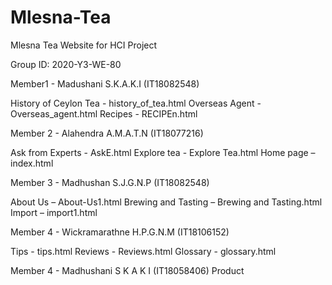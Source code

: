 # Mlesna-Tea
Mlesna Tea Website for HCI Project

Group ID: 2020-Y3-WE-80

Member1 - Madushani S.K.A.K.I (IT18082548)

History of Ceylon Tea - history_of_tea.html
Overseas Agent - Overseas_agent.html
Recipes - RECIPEn.html

Member 2 - Alahendra A.M.A.T.N (IT18077216)

Ask from Experts - AskE.html
Explore tea - Explore Tea.html
Home page – index.html

Member 3 - Madhushan S.J.G.N.P (IT18082548)

About Us – About-Us1.html
Brewing and Tasting – Brewing and Tasting.html
Import –  import1.html

Member 4 - Wickramarathne H.P.G.N.M (IT18106152)

Tips - tips.html
Reviews -  Reviews.html
Glossary - glossary.html

Member 4 - Madhushani S K A K I (IT18058406)
Product
